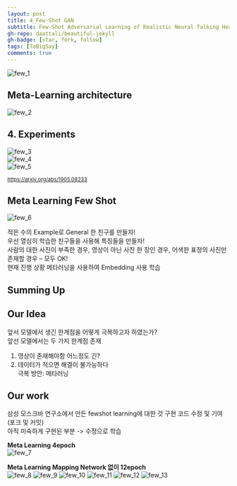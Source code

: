 ```yaml
---
layout: post
title: 4_Few-Shot GAN
subtitle: Few-Shot Adversarial Learning of Realistic Neural Talking Head Models
gh-repo: daattali/beautiful-jekyll
gh-badge: [star, fork, follow]
tags: [ToBigSay]
comments: true
---
```



![few_1](/img/few1.png)    


## Meta-Learning architecture    
![few_2](/img/few2.png)    


## 4. Experiments
![few_3](/img/few3.png)    
![few_4](/img/few4.png)    
![few_5](/img/few5.png)    


  

<small> https://arxiv.org/abs/1905.08233 </small>

## Meta Learning Few Shot
![few_6](/img/few_ex.png)      

적은 수의 Example로 General 한 친구를 만들자!    
우선 열심히 학습한 친구들을 사용해 특징들을 만들자!    
사람의 대한 사진이 부족한 경우,  영상이 아닌 사진 한 장인 경우, 어색한 표정의 사진만 존재할 경우 – 모두 OK!    
현재 진행 상황 메타러닝을 사용하여 Embedding 사용 학습    


## Summing Up


## Our Idea  
앞서 모델에서 생긴 한계점을 어떻게 극복하고자 하였는가?    
  앞선 모델에서는 두 가지 한계점 존재    
  1) 영상이 존재해야함 어느정도 긴?    
  2) 데이터가 적으면 해결이 불가능하다    
극복 방안: 메타러닝    

## Our work
삼성 모스크바 연구소에서 만든 fewshot learning에 대한 것 구현 코드 수정 및 기여(포크 및 커밋)    
아직 미숙하게 구현된 부분 -> 수정으로 학습    

**Meta Learning 4epoch**    
![few_7](/img/4epoch.png)    



**Meta Learning Mapping Network 없이 12epoch**      
![few_8](/img/12_1.png)
![few_9](/img/12_2.png)
![few_10](/img/12_3.png)
![few_11](/img/12_4.png)
![few_12](/img/12_5.png)
![few_13](/img/12_6.png)




